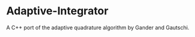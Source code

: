 Adaptive-Integrator
===================

A C++ port of the adaptive quadrature algorithm by Gander and Gautschi.
